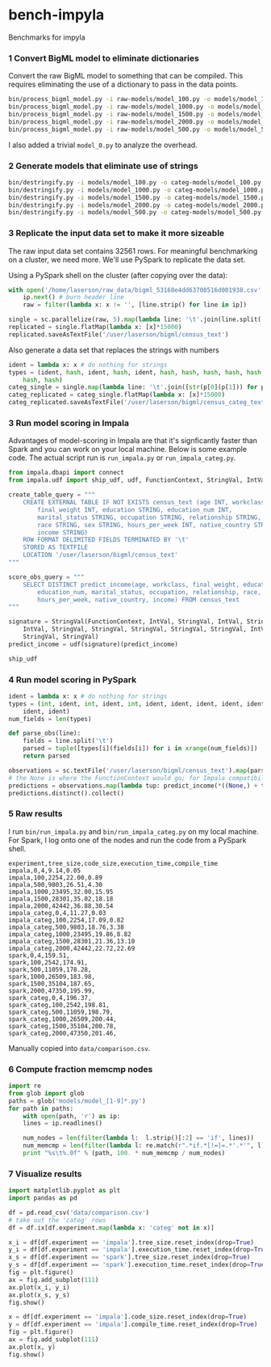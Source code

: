 bench-impyla
============

Benchmarks for impyla

### 1 Convert BigML model to eliminate dictionaries

Convert the raw BigML model to something that can be compiled. This requires
eliminating the use of a dictionary to pass in the data points.

```bash
bin/process_bigml_model.py -i raw-models/model_100.py -o models/model_100.py -d raw-data/bigml_53168e4dd63708516d001938.csv
bin/process_bigml_model.py -i raw-models/model_1000.py -o models/model_1000.py -d raw-data/bigml_53168e4dd63708516d001938.csv
bin/process_bigml_model.py -i raw-models/model_1500.py -o models/model_1500.py -d raw-data/bigml_53168e4dd63708516d001938.csv
bin/process_bigml_model.py -i raw-models/model_2000.py -o models/model_2000.py -d raw-data/bigml_53168e4dd63708516d001938.csv
bin/process_bigml_model.py -i raw-models/model_500.py -o models/model_500.py -d raw-data/bigml_53168e4dd63708516d001938.csv
```
I also added a trivial `model_0.py` to analyze the overhead.


### 2 Generate models that eliminate use of strings

```bash
bin/destringify.py -i models/model_100.py -o categ-models/model_100.py
bin/destringify.py -i models/model_1000.py -o categ-models/model_1000.py
bin/destringify.py -i models/model_1500.py -o categ-models/model_1500.py
bin/destringify.py -i models/model_2000.py -o categ-models/model_2000.py
bin/destringify.py -i models/model_500.py -o categ-models/model_500.py
```

### 3 Replicate the input data set to make it more sizeable

The raw input data set contains 32561 rows. For meaningful benchmarking on a
cluster, we need more. We'll use PySpark to replicate the data set.

Using a PySpark shell on the cluster (after copying over the data):

```python
with open('/home/laserson/raw_data/bigml_53168e4dd63708516d001938.csv', 'r') as ip:
    ip.next() # burn header line
    raw = filter(lambda x: x != '', [line.strip() for line in ip])

single = sc.parallelize(raw, 5).map(lambda line: '\t'.join(line.split(',')))
replicated = single.flatMap(lambda x: [x]*15000)
replicated.saveAsTextFile('/user/laserson/bigml/census_text')
```

Also generate a data set that replaces the strings with numbers

```python
ident = lambda x: x # do nothing for strings
types = (ident, hash, ident, hash, ident, hash, hash, hash, hash, hash, ident,
	hash, hash)
categ_single = single.map(lambda line: '\t'.join([str(p[0](p[1])) for p in zip(types, line.split('\t'))]))
categ_replicated = categ_single.flatMap(lambda x: [x]*15000)
categ_replicated.saveAsTextFile('/user/laserson/bigml/census_categ_text')
```


### 3 Run model scoring in Impala

Advantages of model-scoring in Impala are that it's signficantly faster than
Spark and you can work on your local machine.  Below is some example code.  The
actual script run is `run_impala.py` or `run_impala_categ.py`.

```python
from impala.dbapi import connect
from impala.udf import ship_udf, udf, FunctionContext, StringVal, IntVal

create_table_query = """
    CREATE EXTERNAL TABLE IF NOT EXISTS census_text (age INT, workclass STRING,
	    final_weight INT, education STRING, education_num INT,
	    marital_status STRING, occupation STRING, relationship STRING,
	    race STRING, sex STRING, hours_per_week INT, native_country STRING,
	    income STRING)
    ROW FORMAT DELIMITED FIELDS TERMINATED BY '\t'
    STORED AS TEXTFILE
    LOCATION '/user/laserson/bigml/census_text'
"""

score_obs_query = """
    SELECT DISTINCT predict_income(age, workclass, final_weight, education,
	    education_num, marital_status, occupation, relationship, race, sex,
	    hours_per_week, native_country, income) FROM census_text
"""

signature = StringVal(FunctionContext, IntVal, StringVal, IntVal, StringVal,
	IntVal, StringVal, StringVal, StringVal, StringVal, StringVal, IntVal,
	StringVal, StringVal)
predict_income = udf(signature)(predict_income)

ship_udf


```


### 4 Run model scoring in PySpark

```python
ident = lambda x: x # do nothing for strings
types = (int, ident, int, ident, int, ident, ident, ident, ident, ident, int,
	ident, ident)
num_fields = len(types)

def parse_obs(line):
    fields = line.split('\t')
    parsed = tuple([types[i](fields[i]) for i in xrange(num_fields)])
    return parsed

observations = sc.textFile('/user/laserson/bigml/census_text').map(parse_obs)
# the None is where the FunctionContext would go; for Impala compatibility
predictions = observations.map(lambda tup: predict_income(*((None,) + tup)))
predictions.distinct().collect()
```

### 5 Raw results

I run `bin/run_impala.py` and `bin/run_impala_categ.py` on my local machine.
For Spark, I log onto one of the nodes and run the code from a PySpark shell.

```
experiment,tree_size,code_size,execution_time,compile_time
impala,0,4,9.14,0.05
impala,100,2254,22.00,0.89
impala,500,9803,26.51,4.30
impala,1000,23495,32.00,15.95
impala,1500,28301,35.02,18.18
impala,2000,42442,36.88,30.54
impala_categ,0,4,11.27,0.03
impala_categ,100,2254,17.09,0.82
impala_categ,500,9803,18.76,3.38
impala_categ,1000,23495,19.86,8.82
impala_categ,1500,28301,21.36,13.10
impala_categ,2000,42442,22.72,22.69
spark,0,4,159.51,
spark,100,2542,174.91,
spark,500,11059,178.28,
spark,1000,26509,183.98,
spark,1500,35104,187.65,
spark,2000,47350,195.99,
spark_categ,0,4,196.37,
spark_categ,100,2542,198.81,
spark_categ,500,11059,198.79,
spark_categ,1000,26509,200.44,
spark_categ,1500,35104,200.78,
spark_categ,2000,47350,201.46,
```

Manually copied into `data/comparison.csv`.


### 6 Compute fraction memcmp nodes

```python
import re
from glob import glob
paths = glob('models/model_[1-9]*.py')
for path in paths:
    with open(path, 'r') as ip:
	lines = ip.readlines()

    num_nodes = len(filter(lambda l:  l.strip()[:2] == 'if', lines))
    num_memcmp = len(filter(lambda l: re.match(r".*if.*[!=]=.*'.*'", l) is not None, lines))
    print "%s\t%.0f" % (path, 100. * num_memcmp / num_nodes)
```

### 7 Visualize results

```python
import matplotlib.pyplot as plt
import pandas as pd

df = pd.read_csv('data/comparison.csv')
# take out the 'categ' rows
df = df.ix[df.experiment.map(lambda x: 'categ' not in x)]

x_i = df[df.experiment == 'impala'].tree_size.reset_index(drop=True)
y_i = df[df.experiment == 'impala'].execution_time.reset_index(drop=True)
x_s = df[df.experiment == 'spark'].tree_size.reset_index(drop=True)
y_s = df[df.experiment == 'spark'].execution_time.reset_index(drop=True)
fig = plt.figure()
ax = fig.add_subplot(111)
ax.plot(x_i, y_i)
ax.plot(x_s, y_s)
fig.show()

x = df[df.experiment == 'impala'].code_size.reset_index(drop=True)
y = df[df.experiment == 'impala'].compile_time.reset_index(drop=True)
fig = plt.figure()
ax = fig.add_subplot(111)
ax.plot(x, y)
fig.show()

```